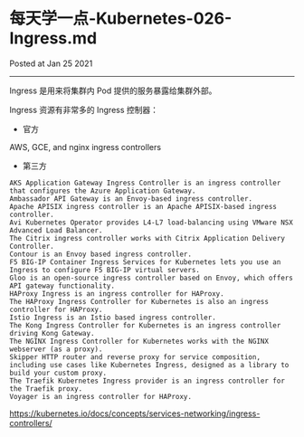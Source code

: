 # 每天学一点-Kubernetes-026-Ingress.md

Posted at Jan 25 2021

---

Ingress 是用来将集群内 Pod 提供的服务暴露给集群外部。

Ingress 资源有非常多的 Ingress 控制器：

- 官方 

AWS, GCE, and nginx ingress controllers

- 第三方
```text
AKS Application Gateway Ingress Controller is an ingress controller that configures the Azure Application Gateway.
Ambassador API Gateway is an Envoy-based ingress controller.
Apache APISIX ingress controller is an Apache APISIX-based ingress controller.
Avi Kubernetes Operator provides L4-L7 load-balancing using VMware NSX Advanced Load Balancer.
The Citrix ingress controller works with Citrix Application Delivery Controller.
Contour is an Envoy based ingress controller.
F5 BIG-IP Container Ingress Services for Kubernetes lets you use an Ingress to configure F5 BIG-IP virtual servers.
Gloo is an open-source ingress controller based on Envoy, which offers API gateway functionality.
HAProxy Ingress is an ingress controller for HAProxy.
The HAProxy Ingress Controller for Kubernetes is also an ingress controller for HAProxy.
Istio Ingress is an Istio based ingress controller.
The Kong Ingress Controller for Kubernetes is an ingress controller driving Kong Gateway.
The NGINX Ingress Controller for Kubernetes works with the NGINX webserver (as a proxy).
Skipper HTTP router and reverse proxy for service composition, including use cases like Kubernetes Ingress, designed as a library to build your custom proxy.
The Traefik Kubernetes Ingress provider is an ingress controller for the Traefik proxy.
Voyager is an ingress controller for HAProxy.
```

https://kubernetes.io/docs/concepts/services-networking/ingress-controllers/


